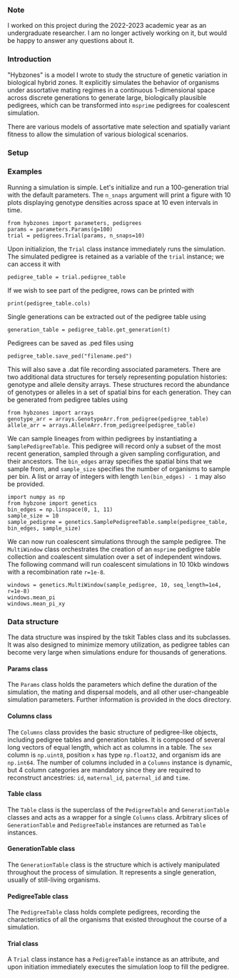 ### Note

I worked on this project during the 2022-2023 academic year as an undergraduate researcher.
I am no longer actively working on it, but would be happy to answer any questions about it. 


### Introduction

"Hybzones" is a model I wrote to study the structure of genetic variation in biological hybrid zones. 
It explicitly simulates the behavior of organisms under assortative mating regimes
in a continuous 1-dimensional space 
across discrete generations to generate large, biologically plausible pedigrees, which
can be transformed into `msprime` pedigrees for coalescent simulation. 

There are various models of assortative mate selection and spatially variant fitness 
to allow the simulation of various biological scenarios. 


### Setup



### Examples

Running a simulation is simple. Let's initialize and run a 100-generation trial 
with the default parameters. The `n_snaps` argument will print a figure with 10 plots displaying genotype densities across space at 10 even intervals in time.

	from hybzones import parameters, pedigrees
	params = parameters.Params(g=100)
	trial = pedigrees.Trial(params, n_snaps=10)
	
Upon initializion, the `Trial` class instance immediately runs the simulation. The simulated pedigree is retained as a variable of the `trial` instance; we can access it with

	pedigree_table = trial.pedigree_table
	
If we wish to see part of the pedigree, rows can be printed with 

	print(pedigree_table.cols)
	
Single generations can be extracted out of the pedigree table using 

    generation_table = pedigree_table.get_generation(t)
	
Pedigrees can be saved as .ped files using

	pedigree_table.save_ped("filename.ped")

This will also save a .dat file recording associated parameters. There are two additional data structures for tersely representing population histories: genotype and allele density arrays. These structures record the abundance of genotypes or alleles in a set of spatial bins for each generation. They can be generated from pedigree tables using

	from hybzones import arrays
	genotype_arr = arrays.GenotypeArr.from_pedigree(pedigree_table)
	allele_arr = arrays.AlleleArr.from_pedigree(pedigree_table)

We can sample lineages from within pedigrees by instantiating a `SamplePedigreeTable`. This pedigree will record only a subset of the most recent generation, sampled through a given sampling configuration, and their ancestors.
The `bin_edges` array specifies the spatial bins that we sample from, and `sample_size` specifies the number of organisms to sample per bin. A list or array of integers with length `len(bin_edges) - 1` may also be provided.

	import numpy as np
	from hybzone import genetics
	bin_edges = np.linspace(0, 1, 11)
	sample_size = 10
	sample_pedigree = genetics.SamplePedigreeTable.sample(pedigree_table, bin_edges, sample_size)
	
We can now run coalescent simulations through the sample pedigree. The `MultiWindow` class orchestrates the creation of an `msprime` pedigree table collection and coalescent simulation over a set of independent windows. The following command will run coalescent simulations in 10 10kb windows with a recombination rate `r=1e-8`.

	windows = genetics.MultiWindow(sample_pedigree, 10, seq_length=1e4, r=1e-8)
	windows.mean_pi
	windows.mean_pi_xy
	

	


### Data structure

The data structure was inspired by the tskit Tables class and its subclasses. It was also designed to minimize memory utilization, as pedigree tables can become very large when simulations endure for thousands of generations.

#### Params class

The `Params` class holds the parameters which define the duration of the simulation, the mating and dispersal models, and all other user-changeable simulation parameters. Further information is provided in the docs directory.

#### Columns class

The `Columns` class provides the basic structure of pedigree-like objects, including pedigree tables and generation tables. It is composed of several long vectors of equal length, which act as columns in a table. The `sex` column is `np.uint8`,  position `x` has type `np.float32`, and organism ids are `np.int64`. The number of columns included in a `Columns` instance is dynamic, but 4 column categories are mandatory since they are required to reconstruct ancestries: `id`, `maternal_id`, `paternal_id` and `time`. 

#### Table class

The `Table` class is the superclass of the `PedigreeTable` and `GenerationTable` classes and acts as a wrapper for a single `Columns` class. Arbitrary slices of `GenerationTable` and `PedigreeTable` instances are returned as `Table` instances.

#### GenerationTable class

The `GenerationTable` class is the structure which is actively manipulated throughout the process of simulation. It represents a single generation, usually of still-living organisms. 

#### PedigreeTable class

The `PedigreeTable` class holds complete pedigrees, recording the characteristics of all the organisms that existed throughout the course of a simulation. 

#### Trial class

A `Trial` class instance has a `PedigreeTable` instance as an attribute, and upon initiation immediately executes the simulation loop to fill the pedigree. 

